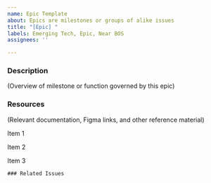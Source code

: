 ```yaml
---
name: Epic Template
about: Epics are milestones or groups of alike issues
title: "[Epic] "
labels: Emerging Tech, Epic, Near BOS
assignees: ''

---
```


### Description

(Overview of milestone or function governed by this epic)

### Resources

(Relevant documentation, Figma links, and other reference material)

Item 1

Item 2

Item 3

```[tasklist]
### Related Issues
```
